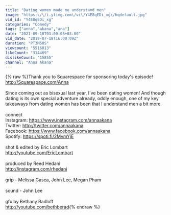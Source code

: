 ```yaml
---
title: "Dating women made me understand men"
image: "https:\/\/i.ytimg.com\/vi\/Y4E8qEDi_xg\/hqdefault.jpg"
vid_id: "Y4E8qEDi_xg"
categories: "Comedy"
tags: ["anna","akana","ana"]
date: "2021-09-18T03:00:08+03:00"
vid_date: "2019-07-18T16:00:09Z"
duration: "PT3M50S"
viewcount: "5516013"
likeCount: "314469"
dislikeCount: "15855"
channel: "Anna Akana"
---
```

{% raw %}Thank you to Squarespace for sponsoring today's episode! <a rel="nofollow" target="blank" href="http://Squarespace.com/Anna">http://Squarespace.com/Anna</a><br /><br />Since coming out as bisexual last year, I've been dating women! And though dating is its own special adventure already, oddly enough, one of my key takeaways from dating women has been that I understand men a bit more.<br /><br />connect <br />Instagram: <a rel="nofollow" target="blank" href="https://www.instagram.com/annaakana">https://www.instagram.com/annaakana</a><br />Twitter: <a rel="nofollow" target="blank" href="http://twitter.com/annaakana">http://twitter.com/annaakana</a><br />Facebook: <a rel="nofollow" target="blank" href="https://www.facebook.com/annaakana">https://www.facebook.com/annaakana</a><br />Spotify: <a rel="nofollow" target="blank" href="https://spoti.fi/2MvmYjE">https://spoti.fi/2MvmYjE</a><br /><br />shot &amp; edited by Eric Lombart<br /><a rel="nofollow" target="blank" href="http://youtube.com/EricLombart">http://youtube.com/EricLombart</a><br /><br />produced by Reed Hedani<br /><a rel="nofollow" target="blank" href="http://instagram.com/rhedani">http://instagram.com/rhedani</a><br /><br />grip - Melissa Gasca, John Lee, Megan Pham<br /><br />sound - John Lee<br /><br />gfx by Bethany Radloff<br /><a rel="nofollow" target="blank" href="http://youtube.com/bethberad">http://youtube.com/bethberad</a>{% endraw %}
